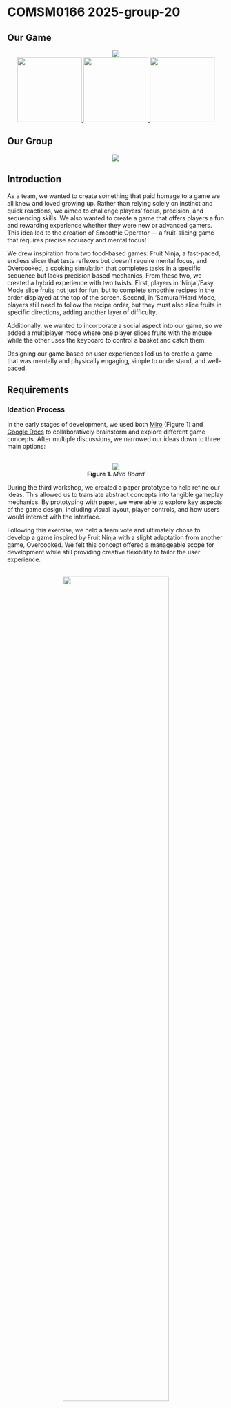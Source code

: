 # COMSM0166 2025-group-20

## Our Game
<p align="center"> 
  <img src='docs/Design/Images/game-title.png'><br>
  <a href='https://drive.google.com/file/d/18Tgqo3EJAwu4O5Nu4xjZzqFX1K9_vdtC/view?usp=share_link'>
    <img src='docs/Design/Images/watch-our-video.png' width='150'> 
  </a>
  <a href="https://uob-comsm0166.github.io/2025-group-20/"> 
    <img src='docs/Design/Images/play-our-game.png' width='150'>
  </a>
  <a href="#individual-contribution">
    <img src="docs/Design/Images/meet-our-team.png" width="150">
  </a>
</p>

## Our Group
<div align="center">
  <img src='project-report-images/group-picture.png'><br>
</div>

## Introduction
As a team, we wanted to create something that paid homage to a game we all knew and loved growing up. Rather than relying solely on instinct and quick reactions, we aimed to challenge players’ focus, precision, and sequencing skills. We also wanted to create a game that offers players a fun and rewarding experience whether they were new or advanced gamers. This idea led to the creation of Smoothie Operator — a fruit-slicing game that requires precise accuracy and mental focus!

We drew inspiration from two food-based games: Fruit Ninja, a fast-paced, endless slicer that tests reflexes but doesn’t require mental focus, and Overcooked, a cooking simulation that completes tasks in a specific sequence but lacks precision based mechanics. From these two, we created a hybrid experience with two twists. First, players in ‘Ninja'/Easy Mode slice fruits not just for fun, but to complete smoothie recipes in the order displayed at the top of the screen. Second, in ‘Samurai’/Hard Mode, players still need to follow the recipe order, but they must also slice fruits in specific directions, adding another layer of difficulty. 

Additionally, we wanted to incorporate a social aspect into our game, so we added a multiplayer mode where one player slices fruits with the mouse while the other uses the keyboard to control a basket and catch them.

Designing our game based on user experiences led us to create a game that was mentally and physically engaging, simple to understand, and well-paced.

## Requirements 
<h3>Ideation Process</h3>

<p>
  In the early stages of development, we used both 
  <a href="https://miro.com/app/board/uXjVLtyUR80=/Miro" target="_blank">Miro</a> (Figure 1) and 
  <a href="https://uob-my.sharepoint.com/:w:/r/personal/zy21368_bristol_ac_uk/_layouts/15/Doc.aspx?sourcedoc=%7B16215be5-ecc8-4461-980c-cd596f6d788d%7D&action=edit&wdPid=4e6e8707" target="_blank">Google Docs</a> 
  to collaboratively brainstorm and explore different game concepts. After multiple discussions, we narrowed our ideas down to three main options:
</p>


<p align="center">
  <br>
  <img src="project-report-images/miro.png"><br>
  <b>Figure 1. </b> <i>Miro Board</i>
</p>

During the third workshop, we created a paper prototype to help refine our ideas. This allowed us to translate abstract concepts into tangible gameplay mechanics. By prototyping with paper, we were able to explore key aspects of the game design, including visual layout, player controls, and how users would interact with the interface.

Following this exercise, we held a team vote and ultimately chose to develop a game inspired by Fruit Ninja with a slight adaptation from another game, Overcooked. We felt this concept offered a manageable scope for development while still providing creative flexibility to tailor the user experience.

<p align="center">
  <br>
  <img src="project-report-images/prototype.gif" width="70%" ><br>
  <b>Figure 2. </b> <i> Smoothie Operator Paper Prototype</i>
</p>

<h3>Identifying Stakeholders </h3>
We started by using the Onion Model to identify key stakeholders, such as players, developers, and testers, to understand the different perspectives that influence game design. We then gathered feedback during prototype demos, asking individuals to evaluate the game from their perspective as stakeholders. While our project has been primarily designed within a university setting, the Onion Model emphasises how well-designed systems can influence broader social behaviors by offering engaging gameplay experiences for specific communities.

<p align="center">
  <br>
  <img src="project-report-images/onion_model_apple.png" width="50%"><br>
  <b>Figure 3. </b> <i>Onion Model of Smoothie Operator (but in the shape of an apple!)</i>
</p>

<h3>User Stories</h3>
We employed user stories to define our functional requirements because they provide a clear, stakeholder-centred way to communicate what to build, for whom, and why, making them accessible to both technical and non-technical team members. We began by identifying a broader strategic objective (initiative), then broke it down into epics and user stories. This structured approach was especially helpful in the early stages of game development, as it gave us focused and actionable goals as to what to build. For example, we designed the game to have a tutorial page from the start, so our game maintains clarity.<br><br>
<table>
  <thead>
    <tr>
      <th>Initiatives</th>
      <th>Epics</th>
      <th>User Stories</th>
    </tr>
  </thead>
  <tbody>
    <tr>
      <td rowspan="2">Simple Gameplay and Clarity</td>
      <td>Clear visual design and self-explanatory mechanics</td>
      <td>
        - As a busy player with daily commitments, I want a game that is easily accessible and simple to follow, so I can play in brief sessions without feeling overwhelmed.<br>
        - As a casual player, I want a game with straightforward and intuitive gameplay that I can pick up quickly without a time-consuming learning curve.<br>
        - As a new player, I want the game to provide immediate feedback and clear instructions, so I can understand how to play and improve without needing external help.
      </td>
    </tr>
    <tr>
      <td>Simple mouse movements</td>
      <td>
        - As a casual player, I want to slice objects using quick mouse movements, so I can enjoy fast-paced gameplay without complicated controls.<br>
        - As a regular player, I want the game to recognise my slicing directions accurately through mouse movements so that I can feel in control and engaged from the start.
      </td>
    </tr>
    <tr>
      <td rowspan="2">Progression of Difficulty</td>
      <td>As the game goes on for longer recipes get more complex</td>
      <td>
        - As a regular player, I want the game to introduce faster objects over time so that the game challenge increases and keeps me engaged.<br>
        - As a competitive player, I want the game to introduce more variety like combo traps, so I feel rewarded for improving my skills.
      </td>
    </tr>
    <tr>
      <td>As the game goes on slicing patterns get more complex</td>
      <td>
        - As a focused player, I want slicing patterns to require specific directions as the game goes on, so I can feel a growing sense of improvement and precision.<br>
        - As a strategic player, I want the game pace to accelerate in pace, so I can find it more challenging to slice a fruit correctly and precisely.
      </td>
    </tr>
    <tr>
      <td rowspan="2">Sense of Achievement</td>
      <td>Player has their high score kept track of</td>
      <td>
        - As a competitive player, I want the game to record my highest score, so I can try to beat my personal best each time I play.<br>
        - As a motivated player, I want to see my high score displayed on the main menu, so I feel encouraged to keep improving and playing again.<br>
        - As a returning player, I want the game to display a history of my best scores, so I can stay motivated and see how much I’ve improved.
      </td>
    </tr>
    <tr>
      <td>Player loses lives if they do something wrong</td>
      <td>
        - As a new player, I want a clear visual when I make a slicing mistake that costs a life, so I can learn from my errors and improve without confusion.<br>
        - As a challenge-seeking player, I want to lose a life if I slice a forbidden object (i.e. bomb), so the game feels more intense and still requires precise decisions under pressure.
      </td>
    </tr>
  </tbody>
</table>
<p align="center">
  <b>Table 1. </b><i>User requirements divided into initiatives, epics, and user stories.</i>
</p>

<h3>Use Case Diagram and Specifications</h3>
At this stage of development, we were still evaluating whether our game concept was feasible to implement and enjoyable to play. To better understand the functionality and expectations of different stakeholders, we used user stories and identified key roles to create a Use Case Diagram. This helped us visualise and define what different elements of the game should and shouldn’t do.
<p align="center">
  <img src="project-report-images/usecasediagram.png" width="70%"><br>
  <b>Figure 4. </b> <i>Use Case Diagram</i>
</p>

In addition to the diagram, we developed detailed use case specifications to map out how players would interact with the game. This proved incredibly helpful, as it made us realise the importance of providing clear feedback and visibility within gameplay. For instance, players should be notified not only when they make a mistake but also when they achieve something. Including such feedback mechanisms became a core design priority to maintain user clarity.

As we worked through these use cases, we also saw an opportunity to introduce a multiplayer mode to encourage social interaction. As a result, we expanded our use case specifications to cover both single-player and multiplayer scenarios, ensuring each mode supported the gameplay goals and user experience.

<h4>1. Single Player Mode </h4>

***1.1 Basic Flow***
<table>
  <thead>
    <tr>
      <th>Steps</th>
      <th>Ninja Mode</th>
      <th>Samurai Mode</th>
    </tr>
  </thead>
  <tbody>
    <tr>
    <td>1</td>
    <td>Player launches the game and selects Ninja Mode.</td>
    <td>Player launches the game and selects Samurai Mode.</td>
    </tr>
    <tr>
      <td>2</td>
      <td>Recipe icons appear at the top of the screen.</td>
      <td> Recipe icons appear at the top + slicing methods found in the recipe book (bottom-right corner).</td>
    </tr>
    <tr>
      <td>3</td>
      <td>Fruits appear and can be sliced freely using a mouse or trackpad.</td>
      <td>Fruits appear and must be sliced in the correct direction/method using a mouse or trackpad.</td>
    </tr>
    <tr>
      <td>4</td>
      <td>Slice the correct fruit: +10 points.</td>
      <td>Slice the correct fruit <b>in the correct pattern</b>: +10 points</td>
    </tr>
    <tr>
      <td>5</td>
      <td>Complete a recipe (all fruits in the recipe are sliced): +20 bonus points.</td>
      <td>Complete a recipe with correct slices: +20 bonus points. </td>
    </tr>
  </tbody>
</table>
<p align="center">
  <b>Table 2a. </b> <i>Use Case Specification of Basic Flow in Single Player.</i>
</p>

***1.2 Alternative Flow***
<div align="center">
  <table>
    <thead>
      <tr>
        <th>Steps</th>
        <th>Ninja Mode</th>
        <th>Samurai Mode</th>
      </tr>
    </thead>
    <tbody>
      <tr>
        <td>1</td>
        <td>Wrong fruit sliced: -1 heart. No effect on score.</td>
        <td>Wrong fruit sliced: Same as Ninja mode.</td>
      </tr>
      <tr>
        <td>2</td>
        <td>Sliced dragon fruit: +1 heart (max 3).</td>
        <td>Sliced dragon fruit: +1 heart (max 3).</td>
      </tr>
      <tr>
        <td>3</td>
        <td>Sliced bomb: Instant game over.</td>
        <td>Sliced bomb: Instant game over.</td>
      </tr>
      <tr>
        <td>4</td>
        <td>Incorrect slicing method: Not applicable.</td>
        <td>Incorrect slicing method: -1 heart. No score.</td>
      </tr>
    </tbody>
  </table>
  <b>Table 2b. </b> <i>Use Case Specification of Alternative Flow in Single Player.</i>
</div>

<h4>1. 2. Multiple Players Mode </h4>

***2.1 Basic Flow***
<table>
  <thead>
    <tr>
      <th>Steps</th>
      <th>Ninja Mode</th>
      <th>Samurai Mode</th>
    </tr>
  </thead>
  <tbody>
    <tr>
      <td>1</td>
      <td>Players select Ninja Mode under Two-Players Mode</td>
      <td>Players select Samurai Mode under Two-Player Mode</td>
    </tr>
    <tr>
      <td>2</td>
      <td>Player 1 slices fruits using the mouse or trackpad.</td>
      <td>Player 1 slices fruits in the correct slicing pattern</td>
    </tr>
    <tr>
      <td>3</td>
      <td>Player 2 controls the basket using their preferred keys (aswd or arrow controls)</td>
      <td>Player 2 controls the basket using their preferred keys (aswd or arrow controls)></td>
    </tr>
    <tr>
      <td>4</td>
      <td>Correct sliced fruit caught: +10 points.</td>
      <td>Correct sliced fruit <b>with the correct pattern</b> caught: +10 points</td>
    </tr>
    <tr>
      <td>5</td>
      <td>Recipe completion: +20 bonus points.</td>
      <td>Recipe completion: +20 bonus points.</td>
    </tr>
  </tbody>
</table>
<p align="center">
  <b>Table 3a. </b> <i>Use Case Specification of Basic Flow in Multiple Player.</i>
</p>

***2.2 Alternative Flow***
<div align="center">
  <table>
    <thead>
      <tr>
        <th>Steps</th>
        <th>Ninja Mode</th>
        <th>Samurai Mode</th>
      </tr>
    </thead>
    <tbody>
      <tr>
        <td>1</td>
        <td>Fruit missed by basket: No points awarded.</td>
        <td>Fruit missed by basket: No points awarded.</td>
      </tr>
      <tr>
        <td>2</td>
        <td>Wrong fruit sliced: -1 heart.</td>
        <td>Wrong fruit sliced: -1 heart.</td>
      </tr>
      <tr>
        <td>3</td>
        <td>Sliced dragon fruit: +1 heart (max 3).</td>
        <td>Sliced dragon fruit: +1 heart (max 3).</td>
      </tr>
      <tr>
        <td>4</td>
        <td>Bomb sliced: Instant game over for both players.</td>
        <td>Bomb sliced: Instant game over for both players.</td>
      </tr>
      <tr>
        <td>5</td>
        <td>N/A</td>
        <td>Incorrect slicing method: -1 heart. No score.</td>
      </tr>
    </tbody>
  </table>
  <b>Table 3b. </b> <i>Use Case Specification of Alternative Flow in Multiple Player.</i>
</div>

## Design
<p>
  One of our early development stages required the planning of a comprehensive design and structure for our game. To help achieve a code-efficient and modular structure, we decided to utilise object-oriented programming principles that would organise our software around objects and their behaviour.<br><br>
  Our first task was to identify the classes needed for our objects, for which we carried out an easy grammatical parse exercise which involved identifying nouns from a brief description of our game. Smoothie Operator is a game where <b>fruits</b> are <b>generated</b> on the screen, and the player must slice the fruits according to a <b>smoothie recipe</b> shown on the screen. If the player slices a fruit out of order, they lose a <b>life</b>. If the player is in samurai mode, they must also follow a unique <b>slicing pattern</b> for each fruit. The player gains <b>points</b> for each fruit, and for completing a recipe. If there are two players, the second player must control a <b>basket</b> to catch the fruit slices.<br><br>
  Our core classes would therefore be:
  <ul>
    <li>Fruit</li>
    <li>FruitGenerator</li>
    <li>SmoothieRecipe</li>
    <li>Lives</li>
    <li>GameScore</li>
    <li>SlicingPattern</li>
    <li>Basket</li>
  </ul>
  This initial design was implemented using p5js, with a heavy reliance on JavaScript to manipulate different game screens and states. This prompted us to deal with more classes each time we wanted the player to move through a different dialogue in the game. As we progressed through the development, we started utilising other tools such as HTML and CSS for UI design and elements, which allowed for a cleaner code base. Our multiple game screen classes were replaced by one GameManager class which controlled all game states and facilitated the flow of the main gameplay loop.  However, due to the need for draw(), setup(), and various other P5 library functions, we used sketch.js to contain these functions and to act as a 'main' file and as a user interface between the user and the Game Manager.
<br> 
</p>

<h3>Class Diagram</h3>
The following diagram illustrates Smoothie Operator’s final design. It shows that the GameManager controls the behaviour of the rest of the classes used in our software. <b>NB: </b> Within the diagram we have omitted constructors, getters, and setters as well as any attributes that are constant for simplicity and ease of reading.
<p align="center">
  <br><img src="https://github.com/UoB-COMSM0166/2025-group-20/blob/27e07bb7d5fab9e4f5017e80f47b65b65c0a3a7e/project-report-images/Report%20Class%20DIagram%20final%20final%20final%20.png" width=700"><br><br>
  <b>Figure 5. </b><i>Class diagram of the game</i>
</p>

The classes devised to uphold the principles of orientation in the following ways:

Encapsulation – Objects interact mainly through getters and setters and do not access the internals of each other directly.

Abstraction – Objects have simplified and abstracted functionality. Within the GameManager and TutorialManager the objects that it’s composed interact through abstract interfaces and are loosely coupled. 

Inheritance – TutorialManager extends GameManager and TutorialFruit extends Fruit to provide slightly different functionality for the tutorial yet minimise code reuse such as simplified fruit movement and a linear progression through the different fruit types.

Polymorphism – The different Fruit respond to the user input from the mouse differently due to the difference between the SlicePatterns of the types. 

Composition – The GameManager and its extending class TutorialManager are composed of all the other classes. Fruit and TutorialFruit are composed of the SlicePattern class which itself is composed of the SliceArray and HitBox classes.

When the game is launched, the player can customise their game through a system of on-screen buttons. Their options include Single/Two-player Mode, Ninja (Easy) and Samurai (Hard) Mode, preference for player 2 controls, and preferences for cursor and sound effects. All these options are recorded by the GameManager which manipulates the gameplay loop accordingly. In turn, the gameplay loop is controlled by the gameState() method which is only terminated when the player quits the game. 

The player can either quit by pausing the game at any time and choosing the ‘main menu’ option or similarly through the game over screen if they lose the game. Game loss is monitored by the Lives class which maintains the state of the player’s 3 lives. When the player runs out of lives, the GameManager checks with the GameScore class to update the player’s high score if necessary. 

Other elements interact with the GameManager similarly. If GameManager sees that the player is in samurai mode, it will call the RecipeBook on the screen which will contain the different slicing patterns. If it sees that the players are in co-op mode, it will call the basket on screen and ensure that it is controlled using either ‘aswd’ or arrow controls based on the player’s preferences. 

<h3>Sequence Diagram</h3>

How these classes communicate and interact over time during standard user interaction with the system is detailed in the Sequence Diagram below: 

![mermaid-diagram-2025-05-11-231022](https://github.com/user-attachments/assets/2a08fb40-5a00-408b-853e-7a295bbd1b68)

<p align="center">
  <b>Figure 6. </b><i>Sequence diagram of the main gameplay loop</i>
</p>
It models in a simplified manner the standard user interaction within the gameplay loop, highlighting the integral role of the GameManager and how it organises and utilises the other classes.

As you can see, initially within the game play loop the GameManager calls upon the FruitGenerator class to produce a new Fruit object, the type of which is random although there is a higher probability that it is the type of the current fruit that needs to be sliced and a very low chance it will be a dragon fruit.

The User then interacts with the system by using the cursor to slice the Fruit. Each Fruit has a SlicePattern attached to it, which the GameManager then checks, with it either being correct, wrong or a bomb. In every instance the GameManager calls upon the Splatter class to display a splatter on the background as well as the SliceEffect class to display an effect to let the User know how the slice has affected the game and makes the SlicePattern of the Fruit inert through accessing the makeInert function in the Fruit class. 

If the SlicePattern is correct, the GameManager interacts with the GameScore class to increment the score by 10 points. If this fruit is a dragon fruit then GameManager interacts with the Lives class to increment the life count and if this fruit is the last in the recipe GameManager interacts with GameScore to add 20 points and constructs a new instance of the RecipeGenerator class to generate a new recipe as well as decrementing its spawnRate attribute. If the slice was wrong, which only happens in Samurai mode, the wrongSlice effect is displayed only. If the User slices the fruit that isn’t at the front of the recipe, they lose a life with the GameManager interacting with Lives class to decrement their lives. If the User slices a bomb then the GameManager sets the Lives class life count to zero. If in two player mode the User(s) use the arrow keys or 'a' and 'd' to control the Basket class through the move() function and if a Fruit object has an inert SlicePattern meaning it's been sliced the GameManager checks the instance of the Basket class to see if they're in the same position as if not the GameManager accesses the GameScore class again and decrements the score.


## Implementation
<h3>Challenge 1: A suitable hitbox mechanism</h3>
Originally, Fruit Ninja was designed for mobile, where players could smoothly swipe fruits using the touchscreen. Implementing Ninja (easy) Mode was straightforward, but the Samurai (hard) Mode required players to slice fruits in specific directions, therefore, we needed a way to accurately detect different slicing patterns. Our first challenge was to design an intuitive slicing mechanism that works seamlessly with computer mice and trackpads. To handle slicing, we created a system using three main classes: <br><br> 

•HitBox: A small invisible circle that detects when the player’s mouse passes through it. <br>
•SliceArray: A group of three HitBoxes arranged in a line to detect slicing direction (e.g. up, down, diagonal).<br>
•SlicePattern: Combines multiple SliceArrays to define the full slicing rule for the fruit. In Ninja Mode, it uses one large HitBox; in Samurai mode, it checks if the player slices through the correct pattern of hitboxes in the right direction.

Our initial approach placed 3 hitboxes on each fruit, aligned with the slicing direction and moving alongside it. A correct slice required the cursor to hit all three in order; otherwise, the player had to try again. During early testing, users found this too precise because slices often failed due to slight misalignment, even if the direction was correct. The limited hitbox fruit coverage made accurate slicing frustrating, which went against our goal of making the game both challenging and enjoyable.

Upon examination, we decided to extend the hitboxes to represent a 3x3 grid that covered the entire fruit. This meant that a correct slice could be registered if the user aimed for the edges of the fruit. However, the cursor still needed to hit 3 consecutive hitboxes in the same row/column. Users again reported that it was difficult to keep the cursor in a straight line if the fruit was moving along the screen. This impacted our users' experiences because the system was still registering objectively correct slices as false negatives. Even after adjusting the fruits' speed, or allowing the hitboxes to overlap, we were still encountering difficulties with this design so we brainstormed one last time.

In our final implementation, we maintained the 3x3 grid of hitboxes, but we changed the threshold for a correct slice. A more lenient approach required the cursor to hit the first two hitboxes in the same row/column. After that, if the cursor hits any of the boxes in the remaining row/column, a correct slice will be registered. This makes up for the stress of following the fruit along the screen with a mouse or a trackpad while maintaining the challenging yet exciting aspect of following a specific slicing pattern.

<p align="center">
  <br>
  <img src="project-report-images/challenges1.png" width="70%"><br>
  <b>Figure 7. </b> <i>Evolution of the hitbox system. Arrows indicate valid directions that count as a correct slice.</i>
</p>

<h3>Challenge 2: UI Optimisation</h3>
After implementing most of the game features, we noticed performance issues regarding the loading phase and fruit spawn timing. Through testing, we traced these issues to an overreliance on JavaScript for managing the game’s UI layout and screen transitions. Our initial codebase mainly used JavaScript to manage button placement and interactions across multiple screens, including the difficulty mode selection, recipe, start, pause, and tutorial screens. Clicking a button would often trigger several JavaScript functions and DOM manipulations, which introduced noticeable delays and complications. 

We were able to use CSS and handle these tasks and their layout more efficiently. We shifted layout responsibilities to CSS using Flexbox, where certain segments oversaw different button layouts for example, i.e. centre-buttons (horizontal), .button-wrapper (vertical) and .horizontal. This simplified alignment and spacing without relying on JS positioning logic.

We also identified an opportunity to enhance visual feedback by adding hover effects and a flash animation when the user fails to click on an option or title, minimising the need for extra event listeners or style toggles in JavaScript. We transformed what previously was a scattered style logic, into a single CSS file. This organised classes such as .button and .imageButton for reuse across different game screens and button types. Additionally, we used a custom font with @font-face to ensure stylistic consistency without additional JS font loading. 

This CSS-first approach greatly improved UI responsiveness, reduced code duplication, and made the layout far easier to manage and understand. It also freed up JS to focus solely on gameplay logic, such as scoring, fruit behaviour, and player interaction.

<div align="center">
  <img src="project-report-images/old-diagram.gif" alt="Old Diagram" width="500">
  <br>
  <b>Figure 8. </b> <i> Sequence diagram before implementing CSS for UI</i>
</div>


## Evaluations
<h3>Qualitative Evaluation: Think Aloud </h3>
To evaluate the usability and HCI design of Smoothie Operator, we used the Think Aloud (TA) protocol. This is an empirical method that captures real-time insights into user behaviour. This was chosen over inspection-based methods like Heuristic Evaluation due to the game’s fast-paced, gesture-based interactions, which required direct observation to fully understand user challenges. Heuristic approaches are less effective for identifying real-time breakdowns, especially with unconventional input methods. Participants were asked to:

1.	Navigate to the actual game from the start screen
  
2.	Score at least 150 in one go
  
3.	Attempt to intentionally lose

TA allowed us to gather live verbal feedback as users played, revealing key issues: confusion around input mapping, mixed reactions to visual feedback, and difficulty remembering recipes. These findings, especially those tied to control fluency and clarity, directly informed design changes. Feedback was thematically analysed to identify common points of friction, satisfaction, and emergent strategies.

<div align="center">
  <table>
    <thead>
      <tr>
        <th>Theme</th>
        <th>Positive</th>
        <th>Negative</th>
      </tr>
    </thead>
    <tbody>
      <tr>
        <td>Controls</td>
        <td>
          <ul>
            <li>The click control is very satisfying</li>
            <li>The <b>cursorEffect</b> provides good user feedback</li>
          </ul>
        </td>
        <td>
          <ul>
            <li>Trackpad is inelegant</li>
            <li> The <b>mousepressed</b> function bugs after hearts lost</li>
            <li>The <b>mousepressed</b> for slicing could be redundant</li>
          </ul>
        </td>
      </tr>
      <tr>
        <td>Display</td>
        <td>
          <ul>
            <li>Good fruit sizes</li>
            <li>Fruit slice visuals are very rewarding</li>
          </ul>
        </td>
        <td>
          <ul>
            <li>Recipe aspect and order is unclear</li>
            <li><b>cursorEffect</b> does not remain long enough</li>
            <li>Some fruits are generated stuck together</li>
          </ul>
        </td>
      </tr>
      <tr>
        <td>Learning Curve</td>
        <td>N/A</td>
        <td>
          <ul>
            <li>Initial difficulty remembering rules</li>
            <li>Initial difficulty remembering slice patterns</li>
            <li>Once slice patterns are internalised, they're too easy to remember</li>
          </ul>
        </td>
      </tr>
    </tbody>
  </table>
  <b>Table 4. </b><i>Raw Think Aloud feedback</i>
</div>

<h4> Controls </h4>

We found that adapting a game designed for touchscreens to laptop or PC input introduced some disjointedness. Our testing split participants evenly between mouse, trackpad, and both. The majority found the mouse offered a smoother, more enjoyable experience. 

One participant suggested removing the 'click and drag' mechanic to simplify slicing. We considered this but decided against it for key reasons: 

•	The blueberry’s slice pattern relies on single-click input, which wouldn’t work without click detection.

•	In Ninja (easy) Mode, rapid clicking was seen as a satisfying feature.

•	Removing click control could lead to accidental slices, especially when accessing menus or the recipe book.


<h4> Display </h4>
User feedback on visuals was exceptionally positive. Players appreciated the nostalgic 8-bit style, satisfying fruit slicing, and the responsive, engaging cursor. The visual design was seen as cohesive and well-executed. 

However, two recurrent issues emerged. Firstly, the occasional generation of overlapping rendered fruits difficult to slice, which we resolved by adjusting the spawn rate and speed. Secondly, some users had trouble seeing their slicing direction and requested a longer-lasting cursor. To avoid clutter, we introduced the cursorWoodScratch effect — a subtle trail beneath the cursor and fruit—preserving clarity while enhancing feedback (Figure 9).

<h4> Learning Curve </h4>
<div align="center">
  <img src="project-report-images/scratchwoodEffect.gif" alt="`cursorWoodScratch` implementation." width="500">
  <br>
  <b>Figure 9. </b><i>cursorWoodScratch implementation.</i>
  <br>
</div>
<br>

Early user feedback highlighted issues with the game's initial difficulty. At that stage, several game core features hadn’t been implemented, and players found the objectives unclear. Many also disliked the reliance on memory - having to recall specific slice patterns made gameplay feel slow and repetitive. To address this, we implemented two key features: 


1. Recipe Book (Figure 10): In Samurai mode, we added an in-game recipe book displaying fruit slice patterns. This allowed players to refer to it during gameplay, removing the need for memorisation and improving flow. 

2. Tutorial Mode: Accessible from the start screen to let users practice core mechanics before playing. It introduces essential elements such as: 

•	Avoiding bombs

•	The dragon fruit’s +1 life bonus (Figure 11)

•	The importance of slicing fruit in the correct recipe order

  <br>
  <div align="center">
    <img src="project-report-images/recipebookImplementation.gif" alt="Interactive recipe book feature" width="500">
    <br>
    <b>Figure 10. </b> <i>Demo of the interactive recipe book feature.</i>
  </div>
  <br>
   <div align="center">
    <img src="project-report-images/dragonfruitImplementation.gif" alt="Dragonfruit feature in tutorial mode" width="500">
    <br>
    <b>Figure 11. </b> <i>Dragonfruit feature in tutorial mode.</i>
  </div>

  <h3> Quantative Evaluation: NASA TLX </h3>
One of our primary goals was to design a game that was accessible to both casual and experienced users. As a result, we analysed the two levels of difficulty within our game. In Ninja Mode, the user still needed to slice the fruit in the correct recipe order, but the slice patterns and the bombs were scrapped. In Samurai Mode, the bombs and the slice patterns were re-introduced. We aimed for a noticeable increase in challenge between modes, as research shows this boosts player enjoyment (Alexander et al., 2013) but without significantly increasing frustration.

  
We collected data using the NASA Task Load Index (TLX) from a group of diverse age ranges, and with differing experience in playing video games. We chose the NASA TLX as it's been shown to be highly reliable for assessing game difficulty (Hart & Staveland, 1988; Ramkumar et al., 2016; Seyderhelm & Blackmore, 2023). We determined that using the raw TLX scores would be easier and faster to administer, and studies reported back mixed results for raw vs. weighted TLX scores (Hart (2006)).


The bar chart shows a notable increase in overall workload from Ninja to Samurai mode: an expected and desirable outcome. These results validated our game objectives - we wanted to create an engaging learning curve to interest first-time players and long-term gamers. 

<p align="center">
  <img src="project-report-images/NASA-TLX-Load-Index-Bar-Chart.png" width="60%"><br>
  <b>Figure 12. </b> <i>NASA TLX Evaluation Bar Chart Feedback.</i><br><br>
</p>


The accompanying pentagraph (Figure 13) reveals more granular differences: 

•	A significant rise in effort and frustration.

•	A moderate increase in mental demand and perceived performance.

•	Minimal change in physical or temporal demand.

While frustration increased, it was largely attributed to earlier usability issues identified through TAE, all of which were later resolved. These findings suggest that the added difficulty in Samurai Mode effectively challenged the player without overwhelming them physically or pacing-wise. 

<p align="center">
  <img src="project-report-images/NASA-TLX-Load-Index-Pentagraph.png" width="60%"><br>
  <b>Figure 13. </b> <i>NASA TLX Pentagraph demonstrating specific demand difference feedback.</i><br><br>
</p>

<h3>Statistical Analysis</h3>

While the data visually and confidently determined that the quantitative tests executed indicated a significant workload increase, we adopted the Wilcoxon Signed Rank Test to test if there was a significant difference between the Ninja and Samurai modes: 
- Wilcoxon result (where n = 10, a = 0.05):
  - A value of 8 or less to quantify a significant difference. 
  - W = 0 (0 < 8).
  - An *extremely* significant difference.
These findings suggest that the added difficulty in Samurai mode effectively challenged the player without overwhelming them physically or pacing-wise. 

## Process
Our team worked together successfully, due to a combination of software development techniques and team-building exercises. Effective communication was a top priority, as it enabled us to allocate tasks and track progress throughout the process.

<h3>Working as a Team</h3>
As part of the Software Engineering module, our first team-building exercise let us share the percentage of our levels of commitment to the project (ours ranged from 85% to 100%). The early weeks of development honestly reflected those levels, but we were missing a key aspect of software engineering, collaboration. Eager to start working on the project, we began implementing our ideas and goals, displaying a lack of clear communication. These independent efforts resulted in an incomplete and difficult-to-understand early prototype of the game because it did not benefit from any collaborative skills. We decided to take time to reflect on our process and think of a better approach.

<h3>Communication</h3>
One Agile principle we aimed to follow was face-to-face communication, often facilitated by our Scrum Master, Ziyan. However, we soon discovered that our team worked more effectively through planned, extended lab sessions rather than the brief daily standups typically recommended in Agile. In response, our Scrum Master helped organise longer coding and brainstorming sessions, coordinating them through WhatsApp, where we collectively set goals in advance. While this informal approach initially worked, it eventually led to communication challenges. One team member raised concerns about unclear task delegation, prompting a group discussion. We agreed that our communication had become too relaxed and lacked structure. 

As a solution, we migrated our discussions to Microsoft Teams, which is linked to our university accounts and better suited for project management. This shift improved our workflow significantly. We began structuring our meetings with clear agendas, summaries of accomplishments, and defined next steps. Additionally, Teams proved more effective for document sharing, tracking progress, and conducting polls. It also supported flexible communication, allowing members who couldn’t attend meetings in person to stay informed and contribute.

<p align="center">
  <img src="project-report-images/old-chat.png" width="20%"><br>
  <b>Figure 14a. </b> <i>An example of our old communication style</i><br><br>
  <img src="project-report-images/new-chat.png" width="50%"><br>
  <b>Figure 14b. </b> <i>An example of our new communication style</i>
</p>

<h3>Development Tools and Techniques</h3>
Since our main goal was to increase team effort, we decided to follow an agile framework which would allow us to prioritise collaboration and enhance our skills. The main agile principle we followed was breaking down our project into small and manageable iterations which would encourage us to continuously deliver working software while working at a steady and sustainable pace. 

To help plan our iterations, we set up a Kanban board on our Github to organise smaller tasks and track their statuses. Before each sprint, we would have an in-person meeting to discuss which of the items on our to-do column had top priority and needed to be achieved in that iteration. Once those tasks were allocated to members of the team, we would then look to see if we could allocate other tasks with less priority. To help us plan the duration of each iteration (or sprint), we would agree on a story point for each task based on its relative size which would help us estimate the effort required. In the end, work on our game was spread across 3 sprint cycles throughout the term, with most of the features being implemented during the first sprint. We used the remaining sprints to carry out refinements and enhancements. This structure allowed us to reflect on our performance and assess our workflow.

<p align="center">
  <img src="project-report-images/sprint-review.png" width="50%"><br>
  <b>Figure 15. </b> <i>Sprint breakdown for the project</i><br><br>
  <img src="project-report-images/kanban-board.png" width="50%"><br>
  <b>Figure 16. </b> <i>Our Kanban board</i>
</p>

The agile iterative framework is designed to embrace change by encouraging flexibility in handling evolving product requirements. This was instrumental when we were asked to add a new difficulty level, as we were able to adapt quickly by updating our Kanban board, assigning tasks, and adjusting our priorities without disrupting the overall development process. As a result, we delivered a well-tested and fully functional Ninja (easy) Mode in a short period. 

## Sustainability
With sustainability becoming an increasingly urgent, global priority, we must find simple, everyday ways to engage people in more environmentally friendly behaviours. Therefore, when designing our game, Smoothie Operator, we wanted to ensure that sustainable thinking was part of the development process. To do this, we first needed to understand the sustainability impact of our game. Our analysis was based on the Sustainability Awareness Framework (SusAF), which is divided into five sectors: individual, technical, social, environmental, and economic (Becker et al., 2015).

<h3>Overview of Sustainability Analysis</h3>


Our game promotes lifelong learning by incorporating cognitive challenges. For instance, Samurai Mode requires players to memorise the fruits’ directional patterns. Research suggests that games involving memory tasks can enhance cognitive abilities such as short-term memory, reaction time, and communication skills (Ning et al., 2020). Based on this, we can infer that Smoothie Operator offers a degree of cognitive stimulation.


NASA TLX results showed that players found Samurai Mode more frustrating than Ninja Mode (Figure 13). While moderate frustration can be empowering and motivating, it may also cause stress and anxiety. In addition, the precise timing and accuracy required to slice the fruits may help improve hand-eye coordination and boost reflexes, improving an individual’s physical health. 


Currently, only a player’s current and highest scores are visible. Although this helps to protect player privacy, it may also reduce the social or competitive element that often makes games more engaging. To address the initial lack of social interaction, we added a two-player mode where players collaborate to achieve higher scores. This fosters teamwork and communication but may also cause tension if one player outperforms the other.


Smoothie Operator features minimal instructions and a single-level design, making it accessible to casual gamers and those with limited time. Therefore, its simple, low-pressure gameplay encourages inclusive social interaction.


The game’s minimalist interface follows Jakob Nielsen’s usability heuristics (1994), and its efficient, object-oriented code optimises performance while reducing energy use and potential e-waste.

Hosted exclusively on GitHub, a platform committed to carbon negativity, 100% renewable energy use, and server circularity (Brescia, 2021), the game runs directly in-browser, requiring no downloads or installations. This reduces hardware demands, and storage needs, and supports broader environmental goals.

As a digital-only product, it avoids emissions from physical production. While all digital games consume energy, we aim to offset our environmental impact by hosting on GitHub.

<h3>Chain of Effects across Time and Dimensions </h3>

<p align="center">
  <img src="project-report-images/Chainofeffects.jpg" width="70%"><br>
  <b>Figure 17. </b> <i>Chain of Effects. Red and green outlined boxes represent potential negative and positive impacts. Boxes with a black, dashed outline represent our design responses to negate the negative impacts. </i>
</p>

<h3>Sustainability-Informed Requirements Analysis</h3>
<table border="1" cellpadding="8" cellspacing="0">
  <thead>
    <tr>
      <th>Initiatives</th>
      <th>Epics</th>
      <th>User Stories</th>
      <th>Acceptance Criteria</th>
    </tr>
  </thead>
  <tbody>
    <tr>
      <td rowspan="2">Inclusive Gameplay</td>
      <td>Monitor and Reduce Frustration</td>
      <td>
        1. As a player with bad short-term memory, I want optional hints so that I can complete the challenging slice patterns without feeling stuck.<br><br>
        2. As a first-time user, I want clear instructions along with a tutorial so that I don’t get annoyed trying to understand how the game works.
      </td>
      <td>
        1. <b>Given</b> that a player hovers over the ‘recipe book’, <b>when</b> the ‘recipe page’ (hint) shows, <b>then</b> the game should continue running in the background, and the player should be able to view the current slice pattern without interrupting gameplay.<br><br>
        2. <b>Given</b> that I am a first-time user, <b>when</b> I load the game, <b>then</b> I should be presented with the option to complete a tutorial.
      </td>
    </tr>
    <tr>
      <td>Provide Cooperative Gameplay</td>
      <td>
        1. As a player who loves playing games with my friends, I want co-op mode to include shared rewards so that we feel motivated to work together.<br><br>
        2. As a parent, I want games with non-competitive modes so that my child can build confidence while playing.
      </td>
      <td>
        1. <b>Given</b> that I am playing in two-player mode, <b>when</b> we complete a task together, <b>then</b> we should both receive shared rewards (e.g., in the form of points).<br><br>
        2. <b>Given</b> that my child is playing in two-player mode, <b>when</b> they play with a partner, <b>then</b> the game should emphasize teamwork rather than rewarding individual performance.
      </td>
    </tr>
    <tr>
      <td rowspan="2">Reduce Digital Resource Consumption</td>
      <td>Host on Sustainable Platforms</td>
      <td>
        1. As a player with limited storage, I want to play the game directly in a browser so that I don’t have to download large files.<br><br>
        2. As the owner of the game, I want to host it on a platform that aligns with our environmental values so that we can actively contribute to a lower carbon footprint.
      </td>
      <td>
        1. <b>Given</b> that I have limited storage on my device, <b>when</b> I choose to play the game, <b>then</b> I should be able to access and play the game without needing to install any files. <br><br>
        2. <b>Given</b> that I am selecting a hosting platform for the game, <b>when</b> I review the available options, <b>then</b> I should be able to choose a platform that aligns with my environmental values.
      </td>
    </tr>
    <tr>
      <td>Optimise Game Code for Efficiency and Sustainability</td>
      <td>
        1. As a player with a busy schedule, I want the game to load instantly so that I can enjoy quick gameplay without disrupting my day.<br><br>
        2. As the tech lead, I want to profile the game for bottlenecks so that we can improve performance and reduce e-waste.
      </td>
      <td>
        1. <b>Given</b> that I launch the game from my browser, <b>when</b> I open it, <b>then</b> it should load in under 3 seconds.<br><br>
        2. <b>Given</b> that I know the system's classes and their interactions, <b>when</b> I create a sequence diagram for key processes, <b>then</b> I can identify potential performance bottlenecks in the interaction flow.
      </td>
    </tr>
  </tbody>
</table>

<p align="center">
  <b>Table 5. </b> <i>Chain of Effects formulated into user requirements. </i>
</p>

<div>
  <h3>Green Software Foundation Implementation Patterns</h3>
  <p>1. <strong>Remove all unused CSS definitions</strong>: To decrease file size and enhance efficiency, we removed redundant CSS.</p>
  <p>2. <strong>Optimise image size</strong>: Since there are a lot of photos in our game, we downsized them to save file space without sacrificing quality.</p>
  <p>3. <strong>Defer offscreen images</strong>: To save energy, we only loaded graphics to our game when they were ready to be used.</p>
</div>

## Conclusion
The Agile process allowed us to create a game that was user-focused by developing functional requirements through user stories. This helped us build a design from the start that ensured the game was challenging, usable, and accessible. Our qualitative evaluation helped us consider user feedback and visibility, while the quantitative evaluation highlighted the challenge of Samurai Mode. Through this, we learned how to strike a balance between technical functionality and user experience, especially when designing Samurai (hard) Mode. Using evaluation tools such as the NASA TLX questionnaire, we gained insight into user expectations and adjusted the game’s difficulty accordingly, ensuring it remained challenging yet enjoyable.

However, creating a game that was challenging but not frustrating wasn’t without its difficulties. Since the original inspiration, Fruit Ninja, was designed for touchscreen use, adapting it to mouse or trackpad input proved tricky. We discovered that slicing precision was harder to achieve, especially with trackpads. To address this, we kept refining our HitBoxes to be more lenient, reducing false positives and negatives when slicing fruit.

We also learned how to write more efficient code to improve performance. Originally, we used multiple classes for different screens and buttons, which made the code more complex. By shifting to a CSS-based design across the game, we simplified the structure, improved loading times, and made the code easier to maintain.
As a team, we also benefited greatly from adopting Agile methodologies. Breaking the project into smaller, manageable sprints allowed us to track progress effectively and work at a sustainable pace. After each meeting, tasks were assigned to team members and tracked on our GitHub Kanban board, ensuring everyone stayed up to date. Our Scrum Master also posted follow-up messages summarising meeting objectives and outcomes on Microsoft Teams. This strengthened communication, improved clarity, and reduced miscommunication.
For future refinements, we hope to improve the game’s art design with a consistent yet distinctive visual style. We’d also like to introduce customisation features, such as a coin-earning system that allows players to unlock different slicing effects, enhancing both personalisation and engagement.

We also believe the game would be better suited to mobile devices, where touch controls could offer more natural slicing mechanics. Our next step would be to adapt the game for iOS and Android systems and conduct further evaluation to see if the experience is improved. Over time, we came to see the game not just as functional software, but as a socially relevant system - one that considers its impact, meets diverse user needs, and reflects responsibility in its design.

This group project gave us valuable experience not only in technical development but also in teamwork, communication, organisation, and user-centred design. It encouraged us to think creatively in the design phase and taught us the importance of clear communication throughout. The project also inspired us to consider broader issues like sustainability and user well-being when making smooth design decisions.

Speaking of smooth, we also hope you got the [Smooth Operator](https://youtu.be/4TYv2PhG89A?si=Ua1qUIsa5WO5wfFF) reference!

### Individual Contribution
<table>
 <thead>
  <tr>
   <th>Developer</th>
    <th>Role</th>
   <th>Contribution</th>
    <th>Email</th>
    <th>Github username</th>
  </tr>
 </thead>
 <tbody>
  <tr>
   <td>Omnia Ali</td>
    <td>Product Owner</td>
   <td>1.0</td>
    <td>dc24201@bristol.ac.uk</td>
    <td>omnia18o8</td>
  </tr>
  <tr>
   <td>May Daoud</td>
    <td>Tech Lead</td>
   <td>1.0</td>
    <td>zy21368@bristol.ac.uk</td>
    <td>may03d</td>
  </tr>
  <tr>
   <td>Barney Evershed</td>
    <td>Mechanics Programmer</td>
   <td>1.0</td>
    <td>b.evershed.2021@bristol.ac.uk</td>
    <td>bever1tbev</td>
  </tr>
  <tr>
   <td>Scarlett Hurford</td>
    <td>UI Designer</td>
   <td>1.0</td>
    <td>cy21903@bristol.ac.uk</td>
    <td>constscarlett</td>
  </tr>
  <tr>
   <td>Matilda Stokes</td>
    <td>Effects Designer</td>
   <td>1.0</td>
    <td>jl21579@bristol.ac.uk</td>
    <td>jl21579 <b>and</b><br>matildarosevin</td>
  </tr>
  <tr>
   <td>Ziyan Zhao</td>
    <td>Scrum Master</td>
   <td>1.0</td>
    <td>rw24449@bristol.ac.uk</td>
    <td>ziziyan02</td>
  </tr>
 </tbody>
</table>
<p align="center">
 <b>Table 6. </b><i>Team information</i>
</p>

### References

Alexander, J. T., Sear, J., & Oikonomou, A. (2013). An investigation of the effects of game difficulty on player enjoyment. Entertainment Computing, 4(1), 53–62. https://doi.org/10.1016/j.entcom.2012.09.001.

Becker, C. et al. (2015) ‘Sustainability design and software: The Karlskrona Manifesto’, 2015 IEEE/ACM 37th IEEE International Conference on Software Engineering [Preprint]. doi:10.1109/icse.2015.179. 

Brescia, E. (2021) Environmental sustainability at github, The GitHub Blog. Available at: https://github.blog/news-insights/company-news/environmental-sustainability-github/ (Accessed: 21 April 2025). 

Hart, S. G., & Staveland, L. E. (1988). Development of NASA-TLX (Task Load Index): Results of empirical and theoretical research. Advances in Psychology, 139–183. https://doi.org/10.1016/s0166-4115(08)62386-9.

Nielsen, J. (1994) ‘Enhancing the explanatory power of usability heuristics’, Proceedings of the SIGCHI Conference on Human Factors in Computing Systems, pp. 152–158. doi:10.1145/191666.191729. 

Ning, H. et al. (2020) ‘A review on serious games for dementia care in ageing societies’, IEEE Journal of Translational Engineering in Health and Medicine, 8, pp. 1–11. doi:10.1109/jtehm.2020.2998055. 

Ramkumar, A., Stappers, P. J., Niessen, W. J., Adebahr, S., Schimek-Jasch, T., Nestle, U., & Song, Y. (2016). Using GOMS and NASA-TLX to evaluate human–computer interaction process in interactive segmentation. International Journal of Human–Computer Interaction, 33(2), 123–134. https://doi.org/10.1080/10447318.2016.1220729.

Seyderhelm, A. J. A., & Blackmore, K. L. (2023). How hard is it really? assessing game-task difficulty through real-time measures of performance and cognitive load. Simulation & Gaming, 104687812311699. https://doi.org/10.1177/10468781231169910.
